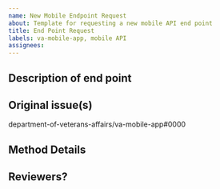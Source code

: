 ```yaml
---
name: New Mobile Endpoint Request
about: Template for requesting a new mobile API end point
title: End Point Request
labels: va-mobile-app, mobile API
assignees:
--- 
```


## Description of end point
<!-- Please include a description of the endpoint and context. Why is this endpoint needed? What service is it pulling from and where does it fit in the mobile app? The description should be more
than a link to an issue.  -->


## Original issue(s)
department-of-veterans-affairs/va-mobile-app#0000


## Method Details
<!-- Fill out as much of this as possible. If you do not know of it it requires some discovery, please indicate that.

- [ ] Method: POST_PUT_GET_DELETE_ETC?
- [ ] Body/Params: add json or schema here
- [ ] Response: What should it return? Is there a schema or do we need to decide once we have the payload shape?
- [ ] What existing endpoints/resources does it leverage: Does this use a known endpoint in vets-api or approximate that? Does it call an EVSS or VAOS endpoint? What is that endpoint or do we need to find it?
  -->

## Reviewers?
<!-- add reviewers if you need -->
